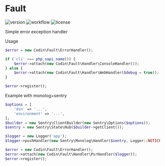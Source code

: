 # Fault

![version](https://img.shields.io/github/v/tag/codin/fault)
![workflow](https://img.shields.io/github/workflow/status/codin/fault/Composer)
![license](https://img.shields.io/github/license/codin/fault)

Simple error exception handler

Usage

```php
$error = new Codin\Fault\ErrorHandler();

if ('cli' === php_sapi_name()) {
    $error->attach(new Codin\Fault\Handler\ConsoleHandler());
} else {
    $error->attach(new Codin\Fault\Handler\WebHandler($debug = true));
}

$error->register();
```

Example with monolog+sentry

```php
$options = [
    'dsn' => '...',
    'environment' => '...',
];
$builder = new Sentry\ClientBuilder(new Sentry\Options($options));
$sentry = new Sentry\State\Hub($builder->getClient());

$logger = new Logger('app');
$logger->pushHandler(new Sentry\Monolog\Handler($sentry, Logger::NOTICE));

$error = new Codin\Fault\ErrorHandler();
$error->attach(new Codin\Fault\Handler\PsrHandler($logger));
$error->register();
```
